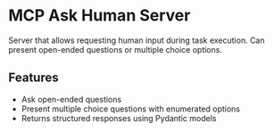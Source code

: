 # MCP Ask Human Server

Server that allows requesting human input during task execution. Can present open-ended questions or multiple choice options.

## Features
- Ask open-ended questions
- Present multiple choice questions with enumerated options
- Returns structured responses using Pydantic models